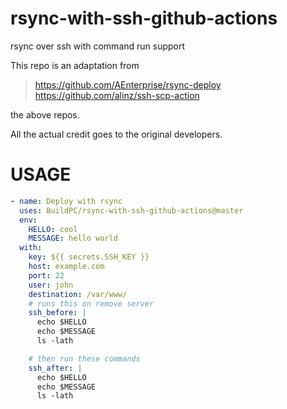 # rsync-with-ssh-github-actions
rsync over ssh with command run support

This repo is an adaptation from
> https://github.com/AEnterprise/rsync-deploy  
> https://github.com/alinz/ssh-scp-action  

the above repos.

All the actual credit goes to the original developers.

# USAGE
```yaml
- name: Deploy with rsync
  uses: BuildPC/rsync-with-ssh-github-actions@master
  env:
    HELLO: cool
    MESSAGE: hello world
  with:
    key: ${{ secrets.SSH_KEY }}
    host: example.com
    port: 22
    user: john
    destination: /var/www/
    # runs this on remove server
    ssh_before: |
      echo $HELLO
      echo $MESSAGE
      ls -lath

    # then run these commands
    ssh_after: |
      echo $HELLO
      echo $MESSAGE
      ls -lath
```
